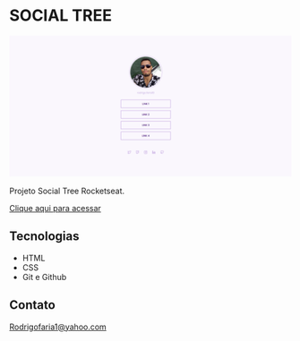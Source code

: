 # SOCIAL TREE 

![preview](./Assets/assets/Capa%20S.png)


Projeto Social Tree Rocketseat.

[Clique aqui para acessar](https://rodrigo-fn.github.io/Desafio-Social-Tree/)

## Tecnologias

- HTML
- CSS
- Git e Github

## Contato

Rodrigofaria1@yahoo.com